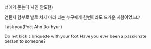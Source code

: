 너에게 묻는다(시인 안도현)

연탄재 함부로 발로 차지 마라
너는 누구에게 한번이라도 뜨거운 사람이었느냐

I ask you(Poet Ahn Do-hyun)

Do not kick a briquette with your foot
Have you ever been a passionate person to someone?
